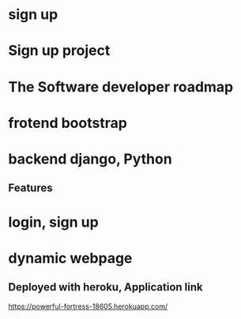 # sign up

# Sign up project
# The Software developer roadmap

# frotend bootstrap
# backend django, Python

Features
------------
# login, sign up
# dynamic webpage


Deployed with heroku,
Application link
-------------------------

https://powerful-fortress-18605.herokuapp.com/
